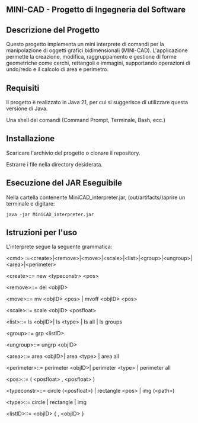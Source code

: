 ﻿
## MINI-CAD - Progetto di Ingegneria del Software

## Descrizione del Progetto

Questo progetto implementa un mini interprete di comandi per la manipolazione di oggetti grafici bidimensionali (MINI-CAD).
L'applicazione permette la creazione, modifica, raggruppamento e gestione di forme geometriche come cerchi, rettangoli e immagini, supportando operazioni di undo/redo e il calcolo di area e perimetro.

## Requisiti

Il progetto è realizzato in Java 21, per cui si suggerisce di utilizzare questa versione di Java.

Una shell dei comandi (Command Prompt, Terminale, Bash, ecc.)

## Installazione

Scaricare l'archivio del progetto o clonare il repository.

Estrarre i file nella directory desiderata.

## Esecuzione del JAR Eseguibile
Nella cartella contenente MiniCAD_interpreter.jar, (out/artifacts/)aprire un terminale e digitare:

```
java -jar MiniCAD_interpreter.jar
```
## Istruzioni per l'uso

L'interprete segue la seguente grammatica:

\<cmd\> :=\<create\>|\<remove\>|\<move\>|\<scale\>|\<list\>|\<group\>|\<ungroup\>|\<area\>|\<perimeter\>

\<create\>::= new \<typeconstr\> \<pos\>

\<remove\>::= del \<objID\>

\<move\>::= mv \<objID\> \<pos\> | mvoff \<objID\> \<pos\> 

\<scale\>::= scale \<objID\> \<posfloat\>

\<list\>::= ls \<objID\>| ls \<type\> | ls all | ls groups

\<group\>::= grp \<listID\>

\<ungroup\>::= ungrp \<objID\>

\<area\>::= area \<objID\>| area \<type\> | area all

\<perimeter\>::= perimeter \<objID\>| perimeter \<type\> | perimeter all

\<pos\>::= ( \<posfloat\> , \<posfloat\> )

\<typeconstr\>::= circle (\<posfloat\>) | rectangle \<pos\> | img (\<path\>)

\<type\>::= circle | rectangle | img

\<listID\>::= \<objID\> { , \<objID\> }

